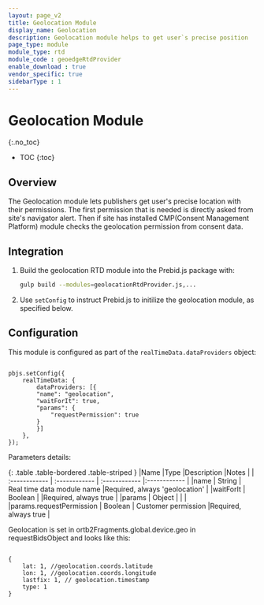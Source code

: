 ```yaml
---
layout: page_v2
title: Geolocation Module
display_name: Geolocation
description: Geolocation module helps to get user`s precise position
page_type: module
module_type: rtd
module_code : geoedgeRtdProvider
enable_download : true
vendor_specific: true
sidebarType : 1
---
```


# Geolocation Module

{:.no_toc}

* TOC
{:toc}

## Overview

The Geolocation module lets publishers get user's precise location with their permissions. The first permission that is needed is directly asked from site's navigator alert. Then if site has installed CMP(Consent Management Platform) module checks the geolocation permission from consent data.

## Integration

1. Build the geolocation RTD module into the Prebid.js package with:

    ```bash
    gulp build --modules=geolocationRtdProvider.js,...
    ```

2. Use `setConfig` to instruct Prebid.js to initilize the geolocation module, as specified below.

## Configuration

This module is configured as part of the `realTimeData.dataProviders` object:

```

pbjs.setConfig({
    realTimeData: {
        dataProviders: [{
        "name": "geolocation",
        "waitForIt": true,
        "params": {
            "requestPermission": true
        }
        }]
    },
});
```

Parameters details:

{: .table .table-bordered .table-striped }
|Name |Type |Description |Notes |
| :------------ | :------------ | :------------ |:------------ |
|name | String | Real time data module name |Required, always 'geolocation' |
|waitForIt | Boolean | |Required, always true |
|params | Object | | |
|params.requestPermission | Boolean | Customer permission |Required, always true  |

Geolocation is set in ortb2Fragments.global.device.geo in requestBidsObject and looks like this:
```

{
    lat: 1, //geolocation.coords.latitude
    lon: 1, //geolocation.coords.longitude
    lastfix: 1, // geolocation.timestamp
    type: 1
}
```
